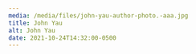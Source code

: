 ```yaml
---
media: /media/files/john-yau-author-photo.-aaa.jpg
title: John Yau
alt: John Yau
date: 2021-10-24T14:32:00-0500
---
```

